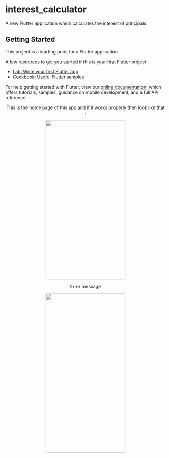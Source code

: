 # interest_calculator

A new Flutter application which calculates the interest of principals.

## Getting Started

This project is a starting point for a Flutter application.

A few resources to get you started if this is your first Flutter project:

- [Lab: Write your first Flutter app](https://flutter.dev/docs/get-started/codelab)
- [Cookbook: Useful Flutter samples](https://flutter.dev/docs/cookbook)

For help getting started with Flutter, view our
[online documentation](https://flutter.dev/docs), which offers tutorials,
samples, guidance on mobile development, and a full API reference.

<p align = "center">
This is the home page of this app and if it works properly then look like that : </p>
<p align = "center">
  <img src="https://user-images.githubusercontent.com/61360727/98447951-0f710780-2153-11eb-877b-5d7f8b0fc876.jpg" data-canonical-       src="https://gyazo.com/eb5c5741b6a9a16c692170a41a49c858.png" width="250" height="500" />


<p align = "center">
Error message </p>
<p align = "center">
  <img src="https://user-images.githubusercontent.com/61360727/98447967-2a437c00-2153-11eb-92cf-a688f03499c9.jpg" data-canonical-       src="https://gyazo.com/eb5c5741b6a9a16c692170a41a49c858.png" width="250" height="500" />

